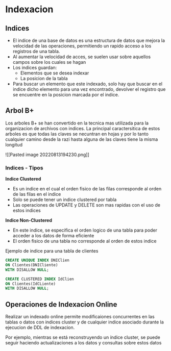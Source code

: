 # Indexacion

## Indices
- El indice de una base de datos es una estructura de datos que mejora la velocidad de las operaciones, permitiendo un rapido acceso a los registros de una tabla.
- Al aumentar la velocidad de acces, se suelen usar sobre aquellos campos sobre los cuales se hagan
- Los indices guardan:
	- Elementos que se desea indexar 
	- La posicion de la tabla
- Para buscar un elemento que este indexado, solo hay que buscar en el indice dicho elemento para una vez encontrado, devolver el registro que se encuentre en la posicion marcada por el indice.

## Arbol B+
Los arboles B+ se han convertido en la tecnica mas utilizada para la organizacion de archivos con indices. La principal caractersitica de estos arboles es que todas las claves se necuntran en hojas y por lo tanto cualquier camino desde la razi hasta alguna de las claves tiene la misma longitud

![[Pasted image 20220813194230.png]]


### Indices - Tipos
**Indice Clustered**
- Es un indice en el cual el orden fisico de las filas corresponde al orden de las filas en el indice
- Solo se puede tener un indice clustered por tabla
- Las operaciones de UPDATE y DELETE son mas rapidas con el uso de estos indices

**Indice Non-Clustered**
- En este indice, se especifica el orden logico de una tabla para poder acceder a los datos de forma eficiente
- El orden fisico de una tabla no corresponde al orden de estos indice

Ejemplo de indice para una tabla de clientes
```sql
CREATE UNIQUE INDEX DNIClien
ON Clientes(DNICliente)
WITH DISALLOW NULL;
```

```sql
CREATE CLUSTERED INDEX IdClien
ON Clientes(IdCLiente)
WITH DISALLOW NULL;
```

## Operaciones de Indexacion Online
Realizar un indexado online permite modificaiones concurrentes en las tablas o datos con indices cluster y de cualquier indice asociado durante la ejecucion de DDL de indexacion.

Por ejemplo, mientras se está reconstruyendo un índice cluster, se puede seguir haciendo actualizaciones a los datos y consultas sobre estos datos

